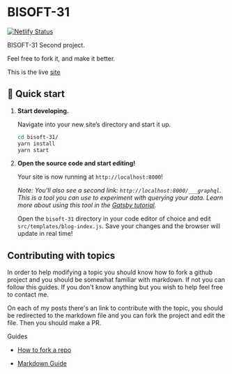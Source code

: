 # BISOFT-31

[![Netlify Status](https://api.netlify.com/api/v1/badges/0ceb158c-3283-414f-9371-029a8e22d50e/deploy-status)](https://app.netlify.com/sites/niceguysfinishlast/deploys)

BISOFT-31 Second project.

Feel free to fork it, and make it better.

This is the live [site](https://niceguysfinishlast.dev)

## 🚀 Quick start

1.  **Start developing.**

    Navigate into your new site’s directory and start it up.

    ```sh
    cd bisoft-31/
    yarn install
    yarn start
    ```

1.  **Open the source code and start editing!**

    Your site is now running at `http://localhost:8000`!

    _Note: You'll also see a second link: _`http://localhost:8000/___graphql`_. This is a tool you can use to experiment with querying your data. Learn more about using this tool in the [Gatsby tutorial](https://www.gatsbyjs.org/tutorial/part-five/#introducing-graphiql)._

    Open the `bisoft-31` directory in your code editor of choice and edit `src/templates/blog-index.js`. Save your changes and the browser will update in real time!

## Contributing with topics

In order to help modifying a topic you should know how to fork a github project and you should be somewhat familiar with markdown. If not you can follow this guides. If you don't know anything but you wish to help feel free to contact me.

On each of my posts there's an link to contribute with the topic, you should be redirected to the markdown file and you can fork the project and edit the file. Then you should make a PR.

Guides

- [How to fork a repo](https://help.github.com/en/articles/fork-a-repo)

- [Markdown Guide](https://www.markdownguide.org/)
